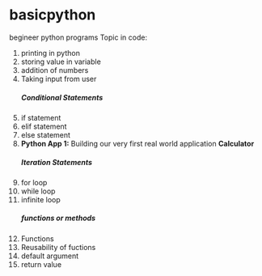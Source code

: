 # basicpython
begineer python programs
Topic in code:
<ol>
  <li>printing in python </li>
  <li>storing value in variable</li>
  <li>addition of numbers</li>
  <li>Taking input from user</li>
  <h5> Conditional Statements</h5>
  <li> if statement</li>
  <li>elif statement</li>
  <li>else statement</li>
  <li><b>Python App 1:</b> Building our very first real world application <b>Calculator</b></li>
<h5>Iteration Statements</h5>
   <li>for loop</li>
   <li>while loop</li>
   <li>infinite loop</li>
  <h5>functions or methods</h5>
  <li> Functions</li>
  <li>Reusability of fuctions</li>
  <li>default argument</li>
  <li>return value</li>
</ol>
